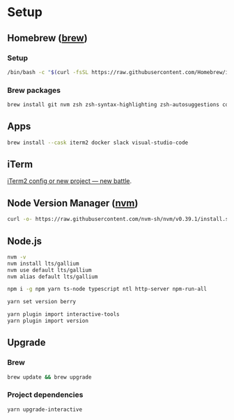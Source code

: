 # Setup

## Homebrew ([brew](https://brew.sh/))

### Setup

```bash
/bin/bash -c "$(curl -fsSL https://raw.githubusercontent.com/Homebrew/install/HEAD/install.sh)"
```

### Brew packages

```bash
brew install git nvm zsh zsh-syntax-highlighting zsh-autosuggestions cowsay awscli allure libpng
```

## Apps

```bash
brew install --cask iterm2 docker slack visual-studio-code
```

## iTerm

[iTerm2 config or new project — new battle](https://medium.com/@evheniybystrov/iterm2-config-or-new-project-new-battle-9118c9cb157a).

## Node Version Manager ([nvm](https://github.com/nvm-sh/nvm))

```bash
curl -o- https://raw.githubusercontent.com/nvm-sh/nvm/v0.39.1/install.sh | bash
```

## Node.js

```bash
nvm -v
nvm install lts/gallium
nvm use default lts/gallium
nvm alias default lts/gallium

npm i -g npm yarn ts-node typescript ntl http-server npm-run-all

yarn set version berry

yarn plugin import interactive-tools
yarn plugin import version

```

## Upgrade

### Brew

```bash
brew update && brew upgrade
```

### Project dependencies

```bash
yarn upgrade-interactive
```
